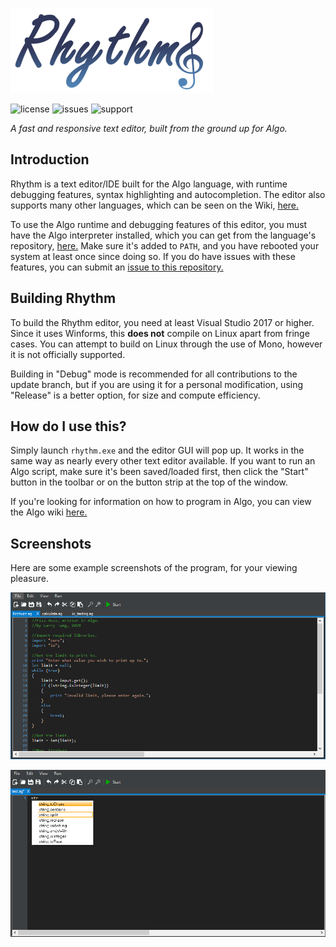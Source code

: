 ![rhythmlogo](full_logo_small.png)

![license](https://img.shields.io/badge/license-MIT-blue.svg) ![issues](https://img.shields.io/github/issues/c272/rhythm.svg) ![support](https://img.shields.io/badge/platform-c%23.net%20%3E%3D%207-lightgrey.svg)

*A fast and responsive text editor, built from the ground up for Algo.*
## Introduction
Rhythm is a text editor/IDE built for the Algo language, with runtime debugging features, syntax highlighting and autocompletion. The editor also supports many other languages, which can be seen on the Wiki, [here.](https://github.com/c272/rhythm/wiki)

To use the Algo runtime and debugging features of this editor, you must have the Algo interpreter installed, which you can get from the language's repository, [here.]() Make sure it's added to `PATH`, and you have rebooted your system at least once since doing so. If you do have issues with these features, you can submit an [issue to this repository.](https://github.com/c272/rhythm/issues)

## Building Rhythm
To build the Rhythm editor, you need at least Visual Studio 2017 or higher. Since it uses Winforms, this **does not** compile on Linux apart from fringe cases. You can attempt to build on Linux through the use of Mono, however it is not officially supported.

Building in "Debug" mode is recommended for all contributions to the update branch, but if you are using it for a personal modification, using "Release" is a better option, for size and compute efficiency.

## How do I use this?
Simply launch `rhythm.exe` and the editor GUI will pop up. It works in the same way as nearly every other text editor available. If you want to run an Algo script, make sure it's been saved/loaded first, then click the "Start" button in the toolbar or on the button strip at the top of the window.

If you're looking for information on how to program in Algo, you can view the Algo wiki [here.](https://github.com/c272/algo-lang/wiki)

## Screenshots
Here are some example screenshots of the program, for your viewing pleasure.

![screenshot_1](Screenshots/fizz_1.PNG)

![screenshot_2](Screenshots/autosuggest.png)
